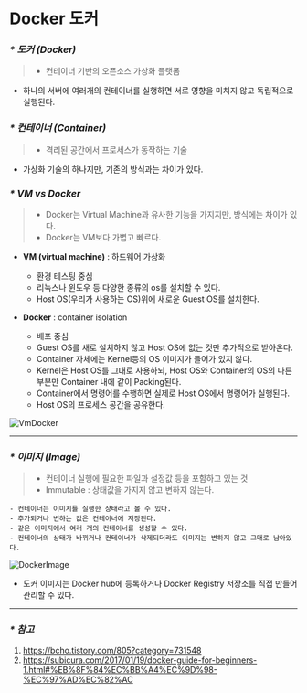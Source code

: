 # Docker 도커

### _* 도커 (Docker)_
> - 컨테이너 기반의 오픈소스 가상화 플랫폼
* 하나의 서버에 여러개의 컨테이너를 실행하면 서로 영향을 미치지 않고 독립적으로 실행된다.

### _* 컨테이너 (Container)_
> - 격리된 공간에서 프로세스가 동작하는 기술
* 가상화 기술의 하나지만, 기존의 방식과는 차이가 있다.

### _* VM vs Docker_
> - Docker는 Virtual Machine과 유사한 기능을 가지지만, 방식에는 차이가 있다.  
> - Docker는 VM보다 가볍고 빠르다.

* **VM (virtual machine)** : 하드웨어 가상화
  * 환경 테스팅 중심
  * 리눅스나 윈도우 등 다양한 종류의 os를 설치할 수 있다.
  * Host OS(우리가 사용하는 OS)위에 새로운 Guest OS를 설치한다.

* **Docker** : container isolation
  * 배포 중심
  * Guest OS를 새로 설치하지 않고 Host OS에 없는 것만 추가적으로 받아온다.
  * Container 자체에는 Kernel등의 OS 이미지가 들어가 있지 않다.  
  * Kernel은 Host OS를 그대로 사용하되, Host OS와 Container의 OS의 다른 부분만 Container 내에 같이 Packing된다.
  * Container에서 명령어를 수행하면 실제로 Host OS에서 명령어가 실행된다.
  * Host OS의 프로세스 공간을 공유한다.

![VmDocker](https://subicura.com/assets/article_images/2017-01-19-docker-guide-for-beginners-1/vm-vs-docker.png "vm과 docker 비교")

---

### _* 이미지 (Image)_ 
> - 컨테이너 실행에 필요한 파일과 설정값 등을 포함하고 있는 것  
> - Immutable : 상태값을 가지지 않고 변하지 않는다.

```
- 컨테이너는 이미지를 실행한 상태라고 볼 수 있다.
- 추가되거나 변하는 값은 컨테이너에 저장된다.
- 같은 이미지에서 여러 개의 컨테이너를 생성할 수 있다.
- 컨테이너의 상태가 바뀌거나 컨테이너가 삭제되더라도 이미지는 변하지 않고 그대로 남아있다.
```

![DockerImage](https://subicura.com/assets/article_images/2017-01-19-docker-guide-for-beginners-1/docker-image.png "도커 이미지")

* 도커 이미지는 Docker hub에 등록하거나 Docker Registry 저장소를 직접 만들어 관리할 수 있다. 

---

### _* 참고_
1. <https://bcho.tistory.com/805?category=731548>
1. <https://subicura.com/2017/01/19/docker-guide-for-beginners-1.html#%EB%8F%84%EC%BB%A4%EC%9D%98-%EC%97%AD%EC%82%AC>
